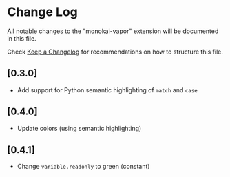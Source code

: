 # Change Log

All notable changes to the "monokai-vapor" extension will be documented in this file.

Check [Keep a Changelog](http://keepachangelog.com/) for recommendations on how to structure this file.

## [0.3.0]

- Add support for Python semantic highlighting of `match` and `case`

## [0.4.0]

- Update colors (using semantic highlighting)

## [0.4.1]

- Change `variable.readonly` to green (constant)
